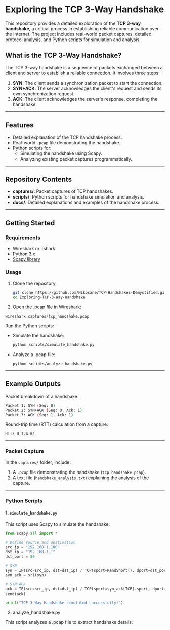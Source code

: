 # Exploring the TCP 3-Way Handshake

This repository provides a detailed exploration of the **TCP 3-way handshake**, a critical process in establishing reliable communication over the Internet. The project includes real-world packet captures, detailed protocol analysis, and Python scripts for simulation and analysis.

## What is the TCP 3-Way Handshake?

The TCP 3-way handshake is a sequence of packets exchanged between a client and server to establish a reliable connection. It involves three steps:
1. **SYN**: The client sends a synchronization packet to start the connection.
2. **SYN+ACK**: The server acknowledges the client's request and sends its own synchronization request.
3. **ACK**: The client acknowledges the server's response, completing the handshake.

---

## Features

- Detailed explanation of the TCP handshake process.
- Real-world `.pcap` file demonstrating the handshake.
- Python scripts for:
  - Simulating the handshake using Scapy.
  - Analyzing existing packet captures programmatically.

---

## Repository Contents

- **captures/**: Packet captures of TCP handshakes.
- **scripts/**: Python scripts for handshake simulation and analysis.
- **docs/**: Detailed explanations and examples of the handshake process.

---

## Getting Started

### Requirements
- Wireshark or Tshark
- Python 3.x
- [Scapy library](https://scapy.net/)

### Usage

1. Clone the repository:
   ```bash
   git clone https://github.com/Nikosane/TCP-Handshakes-Demystified.git
   cd Exploring-TCP-3-Way-Handshake

2. Open the .pcap file in Wireshark:
```shell
wireshark captures/tcp_handshake.pcap
```
Run the Python scripts:
  -  Simulate the handshake:
     ```bash
     python scripts/simulate_handshake.py
     ```
  -  Analyze a .pcap file:
     ```shell
     python scripts/analyze_handshake.py
     ```

---

## Example Outputs

Packet breakdown of a handshake:
```bash
Packet 1: SYN (Seq: 0)
Packet 2: SYN+ACK (Seq: 0, Ack: 1)
Packet 3: ACK (Seq: 1, Ack: 1)
```


Round-trip time (RTT) calculation from a capture:
```
RTT: 0.124 ms
```


---

### **Packet Capture**
In the `captures/` folder, include:
1. A `.pcap` file demonstrating the handshake (`tcp_handshake.pcap`).
2. A text file (`handshake_analysis.txt`) explaining the analysis of the capture.

---

### **Python Scripts**
#### **1. `simulate_handshake.py`**
This script uses Scapy to simulate the handshake:
```python
from scapy.all import *

# Define source and destination
src_ip = "192.168.1.100"
dst_ip = "192.168.1.1"
dst_port = 80

# SYN
syn = IP(src=src_ip, dst=dst_ip) / TCP(sport=RandShort(), dport=dst_port, flags="S")
syn_ack = sr1(syn)

# SYN+ACK
ack = IP(src=src_ip, dst=dst_ip) / TCP(sport=syn_ack[TCP].sport, dport=dst_port, flags="A", seq=syn_ack.ack, ack=syn_ack.seq + 1)
send(ack)

print("TCP 3-Way Handshake simulated successfully!")
```

2. analyze_handshake.py

This script analyzes a .pcap file to extract handshake details:
